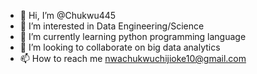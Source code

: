 - 👋 Hi, I’m @Chukwu445
- 👀 I’m interested in Data Engineering/Science 
- 🌱 I’m currently learning python programming language 
- 💞️ I’m looking to collaborate on big data analytics 
- 📫 How to reach me nwachukwuchijioke10@gmail.com

<!---
Chukwu445/Chukwu445 is a ✨ special ✨ repository because its `README.md` (this file) appears on your GitHub profile.
You can click the Preview link to take a look at your changes.
--->
